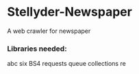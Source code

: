 # Stellyder-Newspaper
A web crawler for newspaper </br>
### Libraries needed: </br>
abc
six
BS4
requests
queue
collections
re
